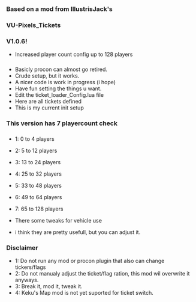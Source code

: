 ### Based on a mod from IllustrisJack's
### VU-Pixels_Tickets
### V1.0.6!
- Increased player count config up to 128 players

###
- Basicly procon can almost go retired.
- Crude setup, but it works.
- A nicer code is work in progress (i hope)
- Have fun setting the things u want.
- Edit the ticket_loader_Config.lua file
- Here are all tickets defined
- This is my current init setup

### This version has 7 playercount check
###
- 1: 0 to 4 players
- 2: 5 to 12 players
- 3: 13 to 24 players
- 4: 25 to 32 players
- 5: 33 to 48 players
- 6: 49 to 64 players
- 7: 65 to 128 players


- There some tweaks for vehicle use
- i think they are pretty usefull, but you can adjust it.

### Disclaimer
- 1: Do not run any mod or procon plugin that also can change tickers/flags
- 2: Do not manualy adjust the ticket/flag ration, this mod wil overwrite it anyways.
- 3: Break it, mod it, tweak it.
- 4: Keku's Map mod is not yet suported for ticket switch.
